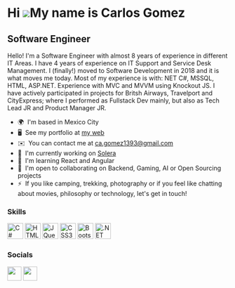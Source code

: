 Hi ![](https://user-images.githubusercontent.com/18350557/176309783-0785949b-9127-417c-8b55-ab5a4333674e.gif)My name is Carlos Gomez
====================================================================================================================================

Software Engineer
------------------

Hello! I'm a Software Engineer with almost 8 years of experience in different IT Areas. I have 4 years of experience on IT Support and Service Desk Management. I (finally!) moved to Software Development in 2018 and it is what moves me today. Most of my experience is with: NET C#, MSSQL, HTML, ASP.NET. Experience with MVC and MVVM using Knockout JS. I have actively participated in projects for Britsh Airways, Travelport and CityExpress; where I performed as Fullstack Dev mainly, but also as Tech Lead JR and Product Manager JR.

* 🌍  I'm based in Mexico City
* 🖥️  See my portfolio at [my web](http://charliegomez.dev/)
* ✉️  You can contact me at [ca.gomez1393@gmail.com](mailto:ca.gomez1393@gmail.com)
* 🚀  I'm currently working on [Solera](http://www.solera.com/)
* 🧠  I'm learning React and Angular
* 🤝  I'm open to collaborating on Backend, Gaming, AI or Open Sourcing projects
* ⚡  If you like camping, trekking, photography or if you feel like chatting about movies, philosophy or technology, let's get in touch!

### Skills


<p align="left">
<a href="https://docs.microsoft.com/en-us/dotnet/csharp/" target="_blank" rel="noreferrer"><img src="https://raw.githubusercontent.com/danielcranney/readme-generator/main/public/icons/skills/csharp-colored.svg" width="36" height="36" alt="C#" /></a>
<a href="https://developer.mozilla.org/en-US/docs/Glossary/HTML5" target="_blank" rel="noreferrer"><img src="https://raw.githubusercontent.com/danielcranney/readme-generator/main/public/icons/skills/html5-colored.svg" width="36" height="36" alt="HTML5" /></a>
<a href="https://jquery.com/" target="_blank" rel="noreferrer"><img src="https://raw.githubusercontent.com/danielcranney/readme-generator/main/public/icons/skills/jquery-colored.svg" width="36" height="36" alt="JQuery" /></a>
<a href="https://www.w3.org/TR/CSS/#css" target="_blank" rel="noreferrer"><img src="https://raw.githubusercontent.com/danielcranney/readme-generator/main/public/icons/skills/css3-colored.svg" width="36" height="36" alt="CSS3" /></a>
<a href="https://getbootstrap.com/" target="_blank" rel="noreferrer"><img src="https://raw.githubusercontent.com/danielcranney/readme-generator/main/public/icons/skills/bootstrap-colored.svg" width="36" height="36" alt="Bootstrap" /></a>
<a href="https://dotnet.microsoft.com/en-us/" target="_blank" rel="noreferrer"><img src="https://raw.githubusercontent.com/danielcranney/readme-generator/main/public/icons/skills/dot-net-colored.svg" width="36" height="36" alt=".NET" /></a>
</p>


### Socials

<p align="left"> <a href="https://www.github.com/CGDev-TheMidnightWalker" target="_blank" rel="noreferrer"><img src="https://raw.githubusercontent.com/danielcranney/readme-generator/main/public/icons/socials/github.svg" width="32" height="32" /></a> <a href="https://www.linkedin.com/in/gomezcarlos1393" target="_blank" rel="noreferrer"><img src="https://raw.githubusercontent.com/danielcranney/readme-generator/main/public/icons/socials/linkedin.svg" width="32" height="32" /></a></p>
